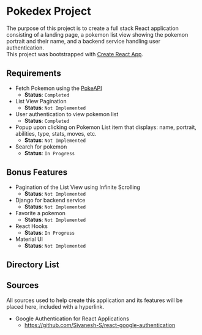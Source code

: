 # Pokedex Project

The purpose of this project is to create a full stack React application consisting of a landing page, a pokemon list view showing the pokemon portrait and their name, and a backend service handling user authentication. \
This project was bootstrapped with [Create React App](https://github.com/facebook/create-react-app).

## Requirements

* Fetch Pokemon using the [PokeAPI](https://pokeapi.co/)
    * **Status**: `Completed`
* List View Pagination
    * **Status**: `Not Implemented`
* User authentication to view pokemon list
    * **Status**: `Completed`
* Popup upon clicking on Pokemon List item that displays: name, portrait, abilities, type, stats, moves, etc.
    * **Status**: `Not Implemented`
* Search for pokemon
    * **Status**: `In Progress`

## Bonus Features

* Pagination of the List View using Infinite Scrolling
    * **Status**: `Not Implemented`
* Django for backend service
    * **Status**: `Not Implemented`
* Favorite a pokemon
    * **Status**: `Not Implemented`
* React Hooks
    * **Status**: `In Progress`
* Material UI
    * **Status**: `Not Implemented`

## Directory List


## Sources

All sources used to help create this application and its features will be placed here, included with a hyperlink.

* Google Authentication for React Applications
    * https://github.com/Sivanesh-S/react-google-authentication